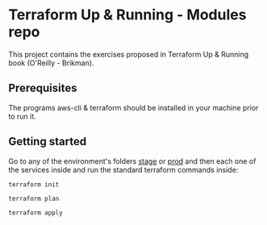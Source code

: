# Terraform Up & Running - Modules repo

This project contains the exercises proposed in Terraform Up & Running book (O'Reilly - Brikman).

## Prerequisites

The programs aws-cli & terraform should be installed in your machine prior to run it.

## Getting started

Go to any of the environment's folders [stage](stage) or [prod](prod) and then each one of the services inside and run the standard terraform commands inside:

```hcl-terraform
terraform init
``` 
```hcl-terraform
terraform plan
``` 
```hcl-terraform
terraform apply
``` 